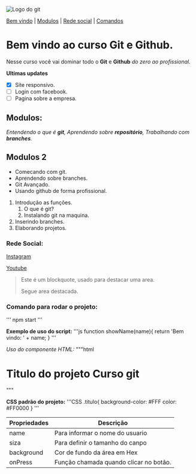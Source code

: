 ![Logo do git](https://encrypted-tbn0.gstatic.com/images?q=tbn:ANd9GcQXqDKyfbUJ3bsDc5tPovwsAHicZqq5HIMDYPvmRzpdmg&s)

[Bem vindo](#bem-vindo-ao-curso-git-e-github) |
[Modulos](#modulos) |
[Rede social](#rede-social) |
[Comandos](#comando-para-rodar-o-projeto)
# Bem vindo ao curso Git e Github.
Nesse curso você vai dominar todo o **Git** e **Github** _do zero ao profissional._

**Ultimas updates**
- [x] Site responsivo.
- [ ] Login com facebook.
- [ ] Pagina sobre a empresa.

## Modulos:
_Entendendo o que é **git**,
Aprendendo sobre **repositório**,
Trabalhando com **branches**._

## Modulos 2
* Comecando com git.
* Aprendendo sobre branches.
* Git Avançado.
* Usando github de forma profissional.

1. Introdução as funções.
    1. O que é git?
    2. Instalando git na maquina.
2. Inserindo branches.
3. Elaborando projetos.


### Rede Social: 
[Instagram](https://intagram.com/sujeitoprogramador)

[Youtube](https://youtube.com/sujeitoprogramador)

>Este é um blockquote, usado para destacar uma area.
>
>Segue area destacada.

### Comando para rodar o projeto:

'''
npm start
'''

**Exemplo de uso do script:**
'''js
function showName(name){
    return 'Bem vindo: ' + name;
}
'''

*Uso do componente HTML:*
"""html
<h1>
    Titulo do projeto
    <spam>Curso git<spam>
</h1>
"""

**CSS padrão do projeto:**
'''CSS
  .titulo{
    background-color: #FFF
     color: #FF0000
}
'''

Propriedades | Descrição
-----------  | --------
name | Para informar o nome do usuario
siza | Para definir o tamanho do canpo
background | Cor de fundo da área em Hex
onPress | Função chamada quando clicar no botão.

